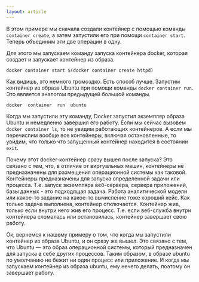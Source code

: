 ```yaml
---
layout: article
---
```

В этом примере  мы сначала создали контейнер с помощью команды `container create`, а затем запустили его при помощи `container start`. Теперь объединим эти две операции в одну.

Для этого мы запускаем команду запуска контейнера docker, которая создает и запускает контейнер из образа.

```
docker container start $(docker container create httpd)
```

Как видишь, это немного громоздко. Есть способ лучше. Запустим контейнер из образа Ubuntu при помощи команды `docker container run`. Это является аналогом предыдущей большой команды.

```
docker  container  run  ubuntu
```

Когда мы запустили эту команду, Docker запустил экземпляр образа Ubuntu и немедленно завершил его работу. Если мы сейчас вызовем `docker container ls`, то не увидим работающих контейнеров. А если мы перечислим вообще все контейнеры, включая остановленные, то увидим, что только что запущенный контейнер находится в состоянии `exit`.

Почему этот docker-контейнер сразу вышел после запуска? Это связано с тем, что, в отличие от виртуальных машин, контейнеры не предназначены для размещения операционной системы как таковой. Контейнеры предназначены для запуска определенной задачи или процесса. Т.е. запуск экземпляра веб-сервера, сервера приложений, базы данных - это подходящая задача. Работа аналитической модели или какое-то задание на какое-то вычисление тоже хороший кейс. Как только задача выполнена, контейнер отключается. Контейнер жив, только если внутри него жив его процесс. Т.е. если веб-служба внутри контейнера сломалась или остановилась, контейнер завершает свою работу.

Ок, вернемся к нашему примеру о том, что когда мы запустили контейнер из образа Ubuntu, и он сразу же вышел. Это связано с тем, что Ubuntu — это образ операционной системы, который предназначен для запуска в себе других процессов. Таким образом, в образе ubuntu по умолчанию не бежит ни один процесс или приложение. И когда мы запускаем контейнер из образа ubuntu, ему нечего делать, поэтому он завершает работу.
